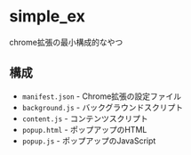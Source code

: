 # simple_ex

chrome拡張の最小構成的なやつ

## 構成

- `manifest.json` - Chrome拡張の設定ファイル
- `background.js` - バックグラウンドスクリプト
- `content.js` - コンテンツスクリプト
- `popup.html` - ポップアップのHTML
- `popup.js` - ポップアップのJavaScript
